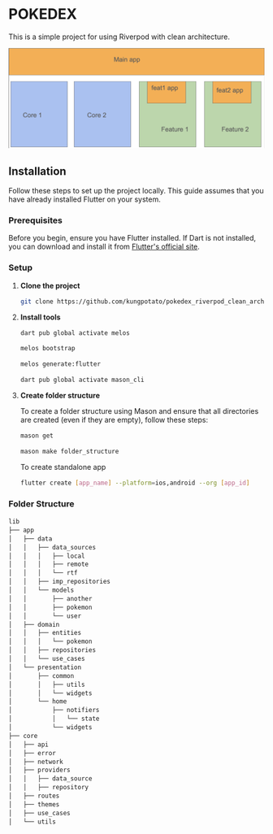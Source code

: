 # POKEDEX

This is a simple project for using Riverpod with clean architecture.

![alt text](https://raw.githubusercontent.com/kungpotato/pokedex_riverpod_clean_architecture/micro-kernel/docs/Screenshot%202567-05-21%20at%2011.09.05.png)

## Installation

Follow these steps to set up the project locally. This guide assumes that you have already installed
Flutter on your system.

### Prerequisites

Before you begin, ensure you have Flutter installed. If Dart is not installed, you can download and
install it from [Flutter's official site](https://docs.flutter.dev/get-started/install).

### Setup

1. **Clone the project**
   ```bash
   git clone https://github.com/kungpotato/pokedex_riverpod_clean_architecture.git

2. **Install tools**
   ```bash
   dart pub global activate melos
   ```
   ```bash
   melos bootstrap
   ```
    ```bash
   melos generate:flutter
   ```
   ```bash
   dart pub global activate mason_cli
   ```

3. **Create folder structure**

   To create a folder structure using Mason and ensure that all directories are created (even if
   they are empty), follow these steps:

   ```bash
   mason get
   ```
   ```bash
   mason make folder_structure
   ```

   To create standalone app

   ```bash
   flutter create [app_name] --platform=ios,android --org [app_id]
   ```

### Folder Structure

   ```bash
lib
├── app
│   ├── data
│   │   ├── data_sources
│   │   │   ├── local
│   │   │   ├── remote
│   │   │   └── rtf
│   │   ├── imp_repositories
│   │   └── models
│   │       ├── another
│   │       ├── pokemon
│   │       └── user
│   ├── domain
│   │   ├── entities
│   │   │   └── pokemon
│   │   ├── repositories
│   │   └── use_cases
│   └── presentation
│       ├── common
│       │   ├── utils
│       │   └── widgets
│       └── home
│           ├── notifiers
│           │   └── state
│           └── widgets
├── core
│   ├── api
│   ├── error
│   ├── network
│   ├── providers
│   │   ├── data_source
│   │   ├── repository
│   ├── routes
│   ├── themes
│   ├── use_cases
│   └── utils
   ```